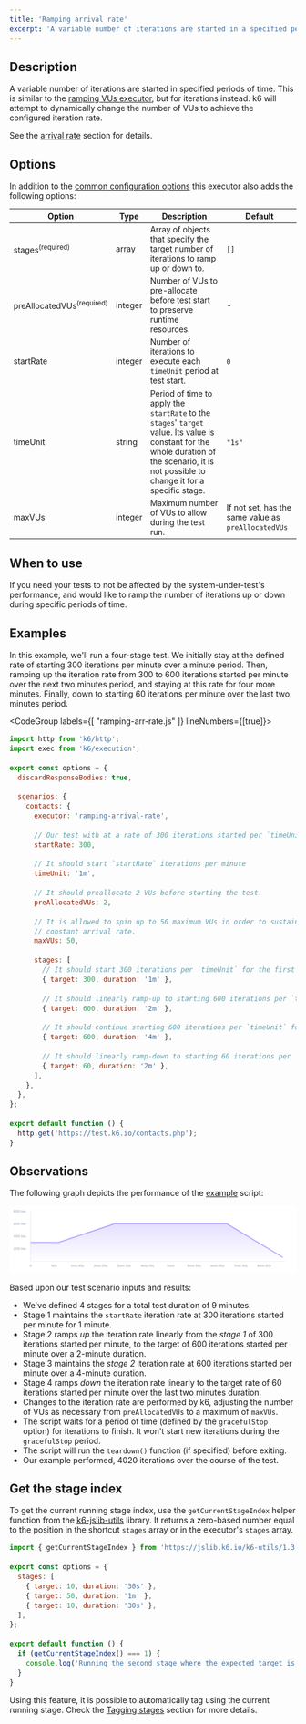 ```yaml
---
title: 'Ramping arrival rate'
excerpt: 'A variable number of iterations are started in a specified period of time.'
---
```


## Description

A variable number of iterations are started in specified periods of time. This is
similar to the [ramping VUs executor](/using-k6/scenarios/executors/ramping-vus/), but for iterations instead.
k6 will attempt to dynamically change the number of VUs to achieve the configured iteration rate.

See the [arrival rate](/using-k6/scenarios/arrival-rate) section for details.

## Options

In addition to the [common configuration options](/using-k6/scenarios#common-options) this executor
also adds the following options:

| Option             | Type    | Description                                                                             | Default |
| ------------------ | ------- | --------------------------------------------------------------------------------------- | ------- |
| stages<sup>(required)</sup>          | array   | Array of objects that specify the target number of iterations to ramp up or down to.    | `[]`    |
| preAllocatedVUs<sup>(required)</sup> | integer | Number of VUs to pre-allocate before test start to preserve runtime resources. | -       |
| startRate        | integer | Number of iterations to execute each `timeUnit` period at test start.                   | `0`     |
| timeUnit         | string  | Period of time to apply the `startRate` to the `stages`' `target` value. Its value is constant for the whole duration of the scenario, it is not possible to change it for a specific stage.                    | `"1s"`  |
| maxVUs          | integer | Maximum number of VUs to allow during the test run.                                     | If not set, has the same value as `preAllocatedVUs`      |

## When to use

If you need your tests to not be affected by the system-under-test's performance, and
would like to ramp the number of iterations up or down during specific periods of time.

## Examples

In this example, we'll run a four-stage test. We initially stay at the defined rate of starting 300 iterations per minute over a minute period. Then, ramping up the iteration rate from 300 to 600 iterations started per minute over the next two minutes period, and staying at this rate for four more minutes. Finally, down to starting 60 iterations per minute over the last two minutes period.

<CodeGroup labels={[ "ramping-arr-rate.js" ]} lineNumbers={[true]}>

```javascript
import http from 'k6/http';
import exec from 'k6/execution';

export const options = {
  discardResponseBodies: true,

  scenarios: {
    contacts: {
      executor: 'ramping-arrival-rate',

      // Our test with at a rate of 300 iterations started per `timeUnit` (e.g minute).
      startRate: 300,

      // It should start `startRate` iterations per minute
      timeUnit: '1m',

      // It should preallocate 2 VUs before starting the test.
      preAllocatedVUs: 2,

      // It is allowed to spin up to 50 maximum VUs in order to sustain the defined
      // constant arrival rate.
      maxVUs: 50,

      stages: [
        // It should start 300 iterations per `timeUnit` for the first minute.
        { target: 300, duration: '1m' },

        // It should linearly ramp-up to starting 600 iterations per `timeUnit` over the following two minutes.
        { target: 600, duration: '2m' },

        // It should continue starting 600 iterations per `timeUnit` for the following four minutes.
        { target: 600, duration: '4m' },

        // It should linearly ramp-down to starting 60 iterations per `timeUnit` over the last two minute.
        { target: 60, duration: '2m' },
      ],
    },
  },
};

export default function () {
  http.get('https://test.k6.io/contacts.php');
}
```

</CodeGroup>

## Observations

The following graph depicts the performance of the [example](#example) script:

![Ramping Arrival Rate](./images/ramping-arrival-rate.png)

Based upon our test scenario inputs and results:

* We've defined 4 stages for a total test duration of 9 minutes.
* Stage 1 maintains the `startRate` iteration rate at 300 iterations started per minute for 1 minute.
* Stage 2 ramps _up_ the iteration rate linearly from the *stage 1* of 300 iterations started per minute, to the target of 600 iterations started per minute over a 2-minute duration.
* Stage 3 maintains the *stage 2* iteration rate at 600 iterations started per minute over a 4-minute duration.
* Stage 4 ramps _down_ the iteration rate linearly to the target rate of 60 iterations started per minute over the last two minutes duration.
* Changes to the iteration rate are performed by k6, adjusting the number of VUs as necessary from `preAllocatedVUs` to a maximum of `maxVUs`.
* The script waits for a period of time (defined by the `gracefulStop` option) for iterations to finish. It won't start new iterations during the `gracefulStop` period.
* The script will run the `teardown()` function (if specified) before exiting.
* Our example performed, 4020 iterations over the course of the test.

## Get the stage index

To get the current running stage index, use the `getCurrentStageIndex` helper function from the [k6-jslib-utils](/javascript-api/jslib/utils) library. It returns a zero-based number equal to the position in the shortcut `stages` array or in the executor's `stages` array.

```javascript
import { getCurrentStageIndex } from 'https://jslib.k6.io/k6-utils/1.3.0/index.js';

export const options = {
  stages: [
    { target: 10, duration: '30s' },
    { target: 50, duration: '1m' },
    { target: 10, duration: '30s' },
  ],
};

export default function () {
  if (getCurrentStageIndex() === 1) {
    console.log('Running the second stage where the expected target is 50');
  }
}
```

Using this feature, it is possible to automatically tag using the current running stage. Check the [Tagging stages](/using-k6/tags-and-groups/#tagging-stages) section for more details.

